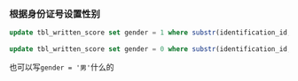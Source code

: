 ### 根据身份证号设置性别

```sql
update tbl_written_score set gender = 1 where substr(identification_id, 17, 1) % 2 = 1;  
  
update tbl_written_score set gender = 0 where substr(identification_id, 17, 1) % 2 = 0;
```

也可以写`gender = '男'`什么的

